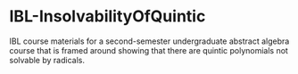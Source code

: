 # IBL-InsolvabilityOfQuintic
IBL course materials for a second-semester undergraduate abstract algebra course that is framed around showing that there are quintic polynomials not solvable by radicals. 
